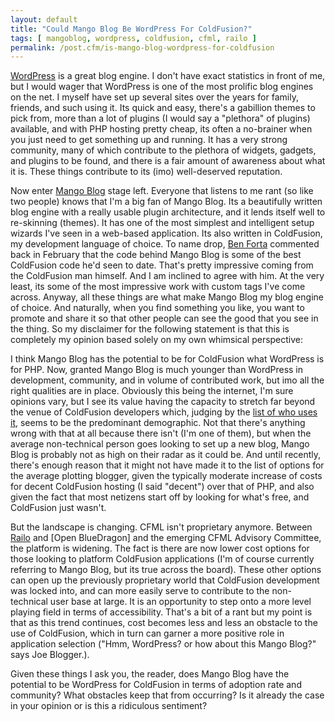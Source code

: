 ```yaml
---
layout: default
title: "Could Mango Blog Be WordPress For ColdFusion?"
tags: [ mangoblog, wordpress, coldfusion, cfml, railo ]
permalink: /post.cfm/is-mango-blog-wordpress-for-coldfusion
---
```


[WordPress] is a great blog engine. I don't have exact statistics in front of me, but I would wager that WordPress is one of the most prolific blog engines on the net. I myself have set up several sites over the years for family, friends, and such using it. Its quick and easy, there's a gabillion themes to pick from, more than a lot of plugins (I would say a "plethora" of plugins) available, and with PHP hosting pretty cheap, its often a no-brainer when you just need to get something up and running. It has a very strong community, many of which contribute to the plethora of widgets, gadgets, and plugins to be found, and there is a fair amount of awareness about what it is. These things contribute to its (imo) well-deserved reputation.

Now enter [Mango Blog] stage left. Everyone that listens to me rant (so like two people) knows that I'm a big fan of Mango Blog. Its a beautifully written blog engine with a really usable plugin architecture, and it lends itself well to re-skinning (themes). It has one of the most simplest and intelligent setup wizards I've seen in a web-based application. Its also written in ColdFusion, my development language of choice. To name drop, [Ben Forta] commented back in February that the code behind Mango Blog is some of the best ColdFusion code he'd seen to date. That's pretty impressive coming from the ColdFusion man himself. And I am inclined to agree with him. At the very least, its some of the most impressive work with custom tags I've come across. Anyway, all these things are what make Mango Blog my blog engine of choice. And naturally, when you find something you like, you want to promote and share it so that other people can see the good that you see in the thing. So my disclaimer for the following statement is that this is completely my opinion based solely on my own whimsical perspective:

I think Mango Blog has the potential to be for ColdFusion what WordPress is for PHP.
Now, granted Mango Blog is much younger than WordPress in development, community, and in volume of contributed work, but imo all the right qualities are in place. Obviously this being the internet, I'm sure opinions vary, but I see its value having the capacity to stretch far beyond the venue of ColdFusion developers which, judging by the [list of who uses it], seems to be the predominant demographic. Not that there's anything wrong with that at all because there isn't (I'm one of them), but when the average non-technical person goes looking to set up a new blog, Mango Blog is probably not as high on their radar as it could be. And until recently, there's enough reason that it might not have made it to the list of options for the average plotting blogger, given the typically moderate increase of costs for decent ColdFusion hosting (I said "decent") over that of PHP, and also given the fact that most netizens start off by looking for what's free, and ColdFusion just wasn't.

But the landscape is changing. CFML isn't proprietary anymore. Between [Railo] and [Open BlueDragon] and the emerging CFML Advisory Committee, the platform is widening. The fact is there are now lower cost options for those looking to platform ColdFusion applications (I'm of course currently referring to Mango Blog, but its true across the board). These other options can open up the previously proprietary world that ColdFusion development was locked into, and can more easily serve to contribute to the non-technical user base at large. It is an opportunity to step onto a more level playing field in terms of accessibility. That's a bit of a rant but my point is that as this trend continues, cost becomes less and less an obstacle to the use of ColdFusion, which in turn can garner a more positive role in application selection ("Hmm, WordPress? or how about this Mango Blog?" says Joe Blogger.).

Given these things I ask you, the reader, does Mango Blog have the potential to be WordPress for ColdFusion in terms of adoption rate and community? What obstacles keep that from occurring? Is it already the case in your opinion or is this a ridiculous sentiment?

[WordPress]: http://wordpress.com/
[Mango Blog]: http://www.mangoblog.org/
[Ben Forta]: http://www.forta.com/blog/index.cfm/2009/2/26/Mango-Blog-Is-Truly-Impressive
[list of who uses it]: http://www.mangoblog.org/docs/about/who-uses-mango
[Railo]: http://www.getrailo.org/ 
[Open Blue Dragon]: http://www.openbluedragon.org/
[CFML Advisory Committee]: http://opencfml.org/
